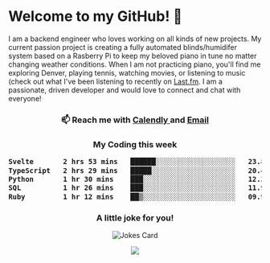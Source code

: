 <h1> Welcome to my GitHub! 👋 </h1>


  I am a backend engineer who loves working on all kinds of new projects. My current passion project is creating a fully automated blinds/humidifer system based on a Rasberry Pi to keep my beloved piano in tune no matter changing weather conditions. When I am not practicing piano, you'll find me exploring Denver, playing tennis, watching movies, or listening to music (check out what I've been listening to recently on [Last.fm](https://www.last.fm/user/mballa000). I am a passionate, driven developer and would love to connect and chat with everyone!

<h3 align = "center"> 📫 Reach me with <a href = "https://calendly.com/msbrandt00/30min"> Calendly </a> and <a href="mailto:msbrandt00@gmail.com">Email</a> 
 </h3>


 
<div align = "center"
[![Anurag's GitHub stats](https://github-readme-stats.vercel.app/api?username=mbrandt00)](https://github.com/anuraghazra/github-readme-stats)
          </div>
<h3 align="center">
  My Coding this week
<!--START_SECTION:waka-->

```txt
Svelte       2 hrs 53 mins   ██████░░░░░░░░░░░░░░░░░░░   23.82 %
TypeScript   2 hrs 29 mins   █████░░░░░░░░░░░░░░░░░░░░   20.43 %
Python       1 hr 30 mins    ███░░░░░░░░░░░░░░░░░░░░░░   12.35 %
SQL          1 hr 26 mins    ███░░░░░░░░░░░░░░░░░░░░░░   11.91 %
Ruby         1 hr 12 mins    ██▒░░░░░░░░░░░░░░░░░░░░░░   09.96 %
```

<!--END_SECTION:waka-->

### A little joke for you!

![Jokes Card](https://readme-jokes.vercel.app/api?hideBorder)

<a href="https://www.linkedin.com/in/mbrandt00/"><img src="https://img.shields.io/badge/linkedin-%230077B5.svg?&style=for-the-badge&logo=linkedin&logoColor=white" /></a>
